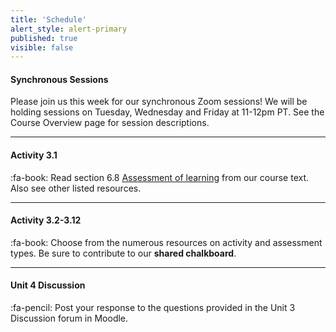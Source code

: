 ```yaml
---
title: 'Schedule'
alert_style: alert-primary
published: true
visible: false
---
```



#### Synchronous Sessions
Please join us this week for our synchronous Zoom sessions!  We will be holding sessions on Tuesday, Wednesday and Friday at 11-12pm PT. See the Course Overview page for session descriptions.

---

#### Activity 3.1  
:fa-book: Read section 6.8 [Assessment of learning](https://pressbooks.bccampus.ca/teachinginadigitalagev2/chapter/5-8-assessment-of-learning/) from our course text. Also see other listed resources.

---
#### Activity 3.2-3.12
:fa-book: Choose from the numerous resources on activity and assessment types.  Be sure to contribute to our **shared chalkboard**.

---
#### **Unit 4 Discussion**
:fa-pencil: Post your response to the questions provided in the Unit 3 Discussion forum in Moodle.
